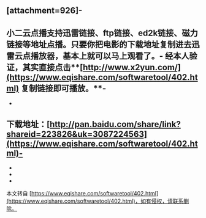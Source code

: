 \[attachment=926\]-
-
 小二云点播支持迅雷链接、ftp链接、ed2k链接、磁力链接等地址点播。只要你把电影的下载地址复制进去迅雷云点播放器，基本上就可以马上观看了。-
 **经本人验证，其实直接点击****[http://www.x2yun.com/](https://www.eqishare.com/softwaretool/402.html) 复制链接即可播放。**-
-
-
下载地址：[http://pan.baidu.com/share/link?shareid=223826&uk=3087224563](https://www.eqishare.com/softwaretool/402.html)-
-
-
-

-

本文转自 [https://www.eqishare.com/softwaretool/402.html](https://www.eqishare.com/softwaretool/402.html)，如有侵权，请联系删除。
